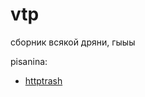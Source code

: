 # vtp

сборник всякой дряни, гыыы

pisanina:
- [httptrash](https://trashly.netlify.app/tiny-rack-web-server-in-ruby/)
